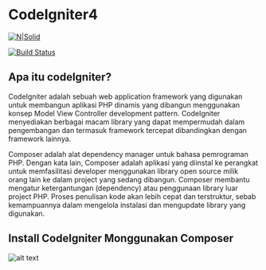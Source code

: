 # CodeIgniter4

[![N|Solid](https://cldup.com/dTxpPi9lDf.thumb.png)](https://nodesource.com/products/nsolid)

[![Build Status](https://travis-ci.org/joemccann/dillinger.svg?branch=master)](https://travis-ci.org/joemccann/dillinger)
## Apa itu codeIgniter?
CodeIgniter adalah sebuah web application framework yang digunakan untuk membangun aplikasi PHP dinamis yang dibangun menggunakan konsep Model View Controller development pattern. 
CodeIgniter menyediakan berbagai macam library yang dapat mempermudah dalam pengembangan dan termasuk framework tercepat dibandingkan dengan framework lainnya.

Composer adalah alat dependency manager untuk bahasa pemrograman PHP. Dengan kata lain, Composer adalah aplikasi yang diinstal ke perangkat untuk memfasilitasi developer menggunakan library open source milik orang lain ke dalam project yang sedang dibangun. Composer membantu mengatur ketergantungan (dependency) atau penggunaan library luar project PHP. Proses penulisan kode akan lebih cepat dan terstruktur, sebab kemampuannya dalam mengelola instalasi dan mengupdate library yang digunakan.

## Install CodeIgniter Monggunakan Composer

![alt text](?raw=true)
